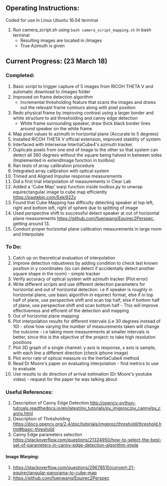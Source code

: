 ## Operating Instructions: 
Coded for use in Linux Ubuntu 16.04 terminal 
1. Run camera_script.sh using `bash camera_script_mapping.sh` in bash terminal 
    - Resulting images are located in /images 
    - True Azimuth is given 

## Current Progress: (23 March 18)  
### Completed: 
1. Basic script to trigger capture of 5 images from RICOH THETA V and automatic download to /images folder 
2. Improved on frame detection algorithm 
    - Incremental thresholding feature that scans the images and draws out the relevant frame contours along with pixel position 
3. Redo physical frame by improving contrast using a larger border and white structure to aid thresholding and canny edge detection
    - White frame surrounding speaker, draw thick black border lines around speaker on the white frame
4. Map pixel values to azimuth in horizontal plane (Accurate to 5 degrees) 
5. Installed RICOH THETA V official extension, improved stability of system
6. Interfaced with Intersense IntertiaCube4's azimuth tracker. 
7. Duplicate pixels from one end of image to the other so that system can detect all 360 degrees without the square being halved in between sides (Implemented in extendImage function in toolbox) 
8. Ran tests of array calibration procedure 
9. Integrated array calibration with optical system 
10. Trimed and Aligned Impulse response measurements 
11. Did a first trial interpolation of measurements in Clear Lab
12. Added a 'Cube Map' warp function inside toolbox.py to unwrap equirectangular image to cube map efficiently https://pastebin.com/Eeki92Zv
13. Found that Cube Mapping has difficulty detecting speaker at top left, right and bottom left, right of sphere due to splitting of image
14. Used perspective shift to successful detect speaker at out of horizontal plane measurements https://github.com/fuenwang/Equirec2Perspec, getting around 13. 
15. Conduct proper horizontal plane calibration measurements in large room and Interpolate 

### To Do: 
1. Catch up on theoretical evaluation of interpolation 
2. Improve detection robustness by adding condition to check last known position in y coordinates (so can detect if accidentally detect another square shape in the room) - simple tracker
3. Verify accuracy of optical system with azimuth tracker (Plot error) 
4. Write different scripts and use different detection parameters for horizontal and out of horizontal detection. i.e If speaker is roughly in horizontal plane, use basic algorithm in equirect format, else if in top half of plane, use perspective shift and scan top half, else if bottom half of plane, use perspective shift and scan bottom half - This will improve effectiveness and efficient of the detection and mapping 
5. Out of horizontal plane mapping
6. Plot interpolation results for different intervals (i.e 30 degrees instead of 10) - show how varying the number of measurements taken will change the outcome - i.e taking more measurements at smaller intervals is better, since this is the objective of the project: to take high resolution positions 
7. Plot 3D graph of a single channel: y axis is response, x axis is sample, with each line a different direction (check iphone image) 
8. Plot error rate of optical measure vs the InertiaCube4 method 
9. Read Dr Moore's paper on evaluating interpolation - find metrics to use to evaluate 
10. Use results to do direction of arrival estimation (Dr Moore's youtube video) - request for the paper he was talking about

### Useful References: 
1. Description of Canny Edge Detection http://opencv-python-tutroals.readthedocs.io/en/latest/py_tutorials/py_imgproc/py_canny/py_canny.html
2. Description of Thresholding https://docs.opencv.org/2.4/doc/tutorials/imgproc/threshold/threshold.html#basic-threshold
3. Canny Edge parameters selection https://stackoverflow.com/questions/21324950/how-to-select-the-best-set-of-parameters-in-canny-edge-detection-algorithm-imple

#### Image Warping: 
1. https://stackoverflow.com/questions/29678510/convert-21-equirectangular-panorama-to-cube-map  
2. https://github.com/fuenwang/Equirec2Perspec
